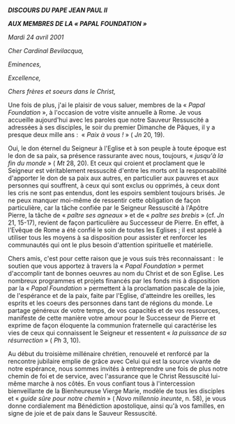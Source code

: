 ***DISCOURS DU PAPE JEAN PAUL II***

***AUX MEMBRES DE LA « *PAPAL FOUNDATION* »***

*Mardi 24 avril 2001*

*Cher Cardinal Bevilacqua,*

*Eminences,*

*Excellence,*

*Chers frères et soeurs dans le Christ,*

Une fois de plus, j'ai le plaisir de vous saluer, membres de la « *Papal Foundation* », à l'occasion de votre visite annuelle à Rome. Je vous accueille aujourd'hui avec les paroles que notre Sauveur Ressuscité a adressées à ses disciples, le soir du premier Dimanche de Pâques, il y a presque deux mille ans :  « *Paix à vous !* » ( *Jn* 20, 19).

Oui, le don éternel du Seigneur à l'Eglise et à son peuple à toute époque est le don de sa paix, sa présence rassurante avec nous, toujours, « *jusqu'à la fin du monde* » ( *Mt* 28, 20). Et ceux qui croient et proclament que le Seigneur est véritablement ressuscité d'entre les morts ont la responsabilité d'apporter le don de sa paix aux autres, en particulier aux pauvres et aux personnes qui souffrent, à ceux qui sont exclus ou opprimés, à ceux dont les cris ne sont pas entendus, dont les espoirs semblent toujours brisés. Je ne peux manquer moi-même de ressentir cette obligation de façon particulière, car la tâche confiée par le Seigneur Ressuscité à l'Apôtre Pierre, la tâche de « *paître ses agneaux* » et de « *paître ses brebis* » (cf. *Jn* 21, 15-17), revient de façon particulière au Successeur de Pierre. En effet, à l'Evêque de Rome a été confié le soin de toutes les Eglises ; il est appelé à utiliser tous les moyens à sa disposition pour assister et renforcer les communautés qui ont le plus besoin d'attention spirituelle et matérielle.

Chers amis, c'est pour cette raison que je vous suis très reconnaissant :  le soutien que vous apportez à travers la « *Papal Foundation* » permet d'accomplir tant de bonnes oeuvres au nom du Christ et de son Eglise. Les nombreux programmes et projets financés par les fonds mis à disposition par la « *Papal Foundation* » permettent à la proclamation pascale de la joie, de l'espérance et de la paix, faite par l'Eglise, d'atteindre les oreilles, les esprits et les coeurs des personnes dans tant de régions du monde. Le partage généreux de votre temps, de vos capacités et de vos ressources, manifeste de cette manière votre amour pour le Successeur de Pierre et exprime de façon éloquente la communion fraternelle qui caractérise les vies de ceux qui connaissent le Seigneur et ressentent « *la puissance de sa résurrection* » ( *Ph* 3, 10).

Au début du troisième millénaire chrétien, renouvelé et renforcé par la rencontre jubilaire emplie de grâce avec Celui qui est la source vivante de notre espérance, nous sommes invités à entreprendre une fois de plus notre chemin de foi et de service, avec l'assurance que le Christ Ressuscité lui-même marche à nos côtés. En vous confiant tous à l'intercession bienveillante de la Bienheureuse Vierge Marie, modèle de tous les disciples et « *guide sûre pour notre chemin* » ( *Novo millennio ineunte*, n. 58), je vous donne cordialement ma Bénédiction apostolique, ainsi qu'à vos familles, en signe de joie et de paix dans le Sauveur Ressuscité.